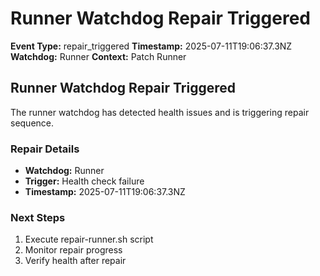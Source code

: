 # Runner Watchdog Repair Triggered

**Event Type:** repair_triggered
**Timestamp:** 2025-07-11T19:06:37.3NZ
**Watchdog:** Runner
**Context:** Patch Runner


## Runner Watchdog Repair Triggered

The runner watchdog has detected health issues and is triggering repair sequence.

### Repair Details
- **Watchdog:** Runner
- **Trigger:** Health check failure
- **Timestamp:** 2025-07-11T19:06:37.3NZ

### Next Steps
1. Execute repair-runner.sh script
2. Monitor repair progress
3. Verify health after repair


